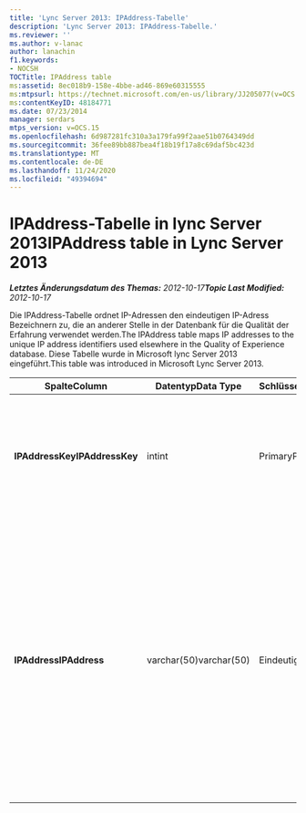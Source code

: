 ```yaml
---
title: 'Lync Server 2013: IPAddress-Tabelle'
description: 'Lync Server 2013: IPAddress-Tabelle.'
ms.reviewer: ''
ms.author: v-lanac
author: lanachin
f1.keywords:
- NOCSH
TOCTitle: IPAddress table
ms:assetid: 8ec018b9-158e-4bbe-ad46-869e60315555
ms:mtpsurl: https://technet.microsoft.com/en-us/library/JJ205077(v=OCS.15)
ms:contentKeyID: 48184771
ms.date: 07/23/2014
manager: serdars
mtps_version: v=OCS.15
ms.openlocfilehash: 6d987281fc310a3a179fa99f2aae51b0764349dd
ms.sourcegitcommit: 36fee89bb887bea4f18b19f17a8c69daf5bc423d
ms.translationtype: MT
ms.contentlocale: de-DE
ms.lasthandoff: 11/24/2020
ms.locfileid: "49394694"
---
```

# <a name="ipaddress-table-in-lync-server-2013"></a><span data-ttu-id="959af-103">IPAddress-Tabelle in lync Server 2013</span><span class="sxs-lookup"><span data-stu-id="959af-103">IPAddress table in Lync Server 2013</span></span>

<div data-xmlns="http://www.w3.org/1999/xhtml">

<div class="topic" data-xmlns="http://www.w3.org/1999/xhtml" data-msxsl="urn:schemas-microsoft-com:xslt" data-cs="https://msdn.microsoft.com/">

<div data-asp="https://msdn2.microsoft.com/asp">



</div>

<div id="mainSection">

<div id="mainBody"><span data-ttu-id="959af-104">

<span> </span></span><span class="sxs-lookup"><span data-stu-id="959af-104">

<span> </span></span></span>

<span data-ttu-id="959af-105">_**Letztes Änderungsdatum des Themas:** 2012-10-17_</span><span class="sxs-lookup"><span data-stu-id="959af-105">_**Topic Last Modified:** 2012-10-17_</span></span>

<span data-ttu-id="959af-106">Die IPAddress-Tabelle ordnet IP-Adressen den eindeutigen IP-Adress Bezeichnern zu, die an anderer Stelle in der Datenbank für die Qualität der Erfahrung verwendet werden.</span><span class="sxs-lookup"><span data-stu-id="959af-106">The IPAddress table maps IP addresses to the unique IP address identifiers used elsewhere in the Quality of Experience database.</span></span> <span data-ttu-id="959af-107">Diese Tabelle wurde in Microsoft lync Server 2013 eingeführt.</span><span class="sxs-lookup"><span data-stu-id="959af-107">This table was introduced in Microsoft Lync Server 2013.</span></span>


<table>
<colgroup>
<col style="width: 25%" />
<col style="width: 25%" />
<col style="width: 25%" />
<col style="width: 25%" />
</colgroup>
<thead>
<tr class="header">
<th><span data-ttu-id="959af-108"><strong>Spalte</strong></span><span class="sxs-lookup"><span data-stu-id="959af-108"><strong>Column</strong></span></span></th>
<th><span data-ttu-id="959af-109"><strong>Datentyp</strong></span><span class="sxs-lookup"><span data-stu-id="959af-109"><strong>Data Type</strong></span></span></th>
<th><span data-ttu-id="959af-110"><strong>Schlüssel/Index</strong></span><span class="sxs-lookup"><span data-stu-id="959af-110"><strong>Key/Index</strong></span></span></th>
<th><span data-ttu-id="959af-111"><strong>Details</strong></span><span class="sxs-lookup"><span data-stu-id="959af-111"><strong>Details</strong></span></span></th>
</tr>
</thead>
<tbody>
<tr class="odd">
<td><p><span data-ttu-id="959af-112"><strong>IPAddressKey</strong></span><span class="sxs-lookup"><span data-stu-id="959af-112"><strong>IPAddressKey</strong></span></span></p></td>
<td><p><span data-ttu-id="959af-113">int</span><span class="sxs-lookup"><span data-stu-id="959af-113">int</span></span></p></td>
<td><p><span data-ttu-id="959af-114">Primary</span><span class="sxs-lookup"><span data-stu-id="959af-114">Primary</span></span></p></td>
<td><p><span data-ttu-id="959af-115">Eindeutiger Bezeichner für die angegebene IP-Adresse.</span><span class="sxs-lookup"><span data-stu-id="959af-115">Unique identifier for the specified IP address.</span></span></p></td>
</tr>
<tr class="even">
<td><p><span data-ttu-id="959af-116"><strong>IPAddress</strong></span><span class="sxs-lookup"><span data-stu-id="959af-116"><strong>IPAddress</strong></span></span></p></td>
<td><p><span data-ttu-id="959af-117">varchar(50)</span><span class="sxs-lookup"><span data-stu-id="959af-117">varchar(50)</span></span></p></td>
<td><p><span data-ttu-id="959af-118">Eindeutigen</span><span class="sxs-lookup"><span data-stu-id="959af-118">Unique</span></span></p></td>
<td><p><span data-ttu-id="959af-119">Eindeutige IP-Adresse (beispielsweise 189.168.1.1), die dem IpAddressKey zugeordnet ist.</span><span class="sxs-lookup"><span data-stu-id="959af-119">Unique IP address (for example, 189.168.1.1) that maps to the IpAddressKey.</span></span> <span data-ttu-id="959af-120">Hierbei kann es sich entweder um eine IPv4-oder eine IPv6-Adresse handeln.</span><span class="sxs-lookup"><span data-stu-id="959af-120">This may be either an IPv4 or an IPv6 address.</span></span></p></td>
</tr>
</tbody>
</table><span data-ttu-id="959af-121">


</div>

<span> </span>

</div>

</div>

</span><span class="sxs-lookup"><span data-stu-id="959af-121">


</div>

<span> </span>

</div>

</div>

</span></span></div>

